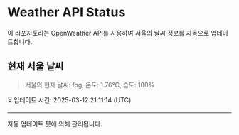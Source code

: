 
# Weather API Status

이 리포지토리는 OpenWeather API를 사용하여 서울의 날씨 정보를 자동으로 업데이트합니다.

## 현재 서울 날씨
> 서울의 현재 날씨: fog, 온도: 1.76°C, 습도: 100%

⏳ 업데이트 시간: 2025-03-12 21:11:14 (UTC)

---
자동 업데이트 봇에 의해 관리됩니다.
